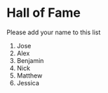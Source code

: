 # Hall of Fame
Please add your name to this list

1. Jose
2. Alex
3. Benjamin
4. Nick
5. Matthew
6. Jessica

